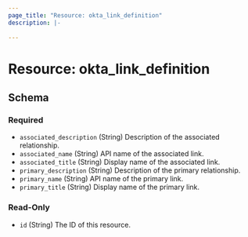 ```yaml
---
page_title: "Resource: okta_link_definition"
description: |-
  
---
```


# Resource: okta_link_definition





<!-- schema generated by tfplugindocs -->
## Schema

### Required

- `associated_description` (String) Description of the associated relationship.
- `associated_name` (String) API name of the associated link.
- `associated_title` (String) Display name of the associated link.
- `primary_description` (String) Description of the primary relationship.
- `primary_name` (String) API name of the primary link.
- `primary_title` (String) Display name of the primary link.

### Read-Only

- `id` (String) The ID of this resource.


